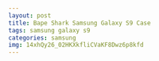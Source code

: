```yaml
---
layout: post
title: Bape Shark Samsung Galaxy S9 Case
tags: samsung galaxy s9
categories: samsung
img: 14xhQy26_02HKXkfliCVaKF8Dwz6p8kfd
---
```

